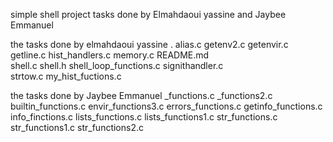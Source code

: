  simple shell project tasks done by  Elmahdaoui yassine and  Jaybee Emmanuel

the tasks done by elmahdaoui yassine .
alias.c 
 getenv2.c 
 getenvir.c 
 getline.c 
 hist_handlers.c 
 memory.c 
 README.md  
shell.c 
 shell.h 
 shell_loop_functions.c 
 signithandler.c  
strtow.c
my_hist_fuctions.c


the tasks done by Jaybee Emmanuel
_functions.c
_functions2.c
builtin_functions.c
envir_functions3.c
errors_functions.c
getinfo_functions.c
info_finctions.c
lists_functions.c
lists_functions1.c
str_functions.c
str_functions1.c
str_functions2.c
